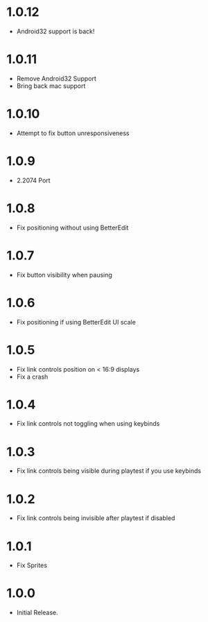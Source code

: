 # 1.0.12
- Android32 support is back!

# 1.0.11
- Remove Android32 Support
- Bring back mac support

# 1.0.10
- Attempt to fix button unresponsiveness

# 1.0.9
- 2.2074 Port

# 1.0.8
- Fix positioning without using BetterEdit

# 1.0.7
- Fix button visibility when pausing

# 1.0.6
- Fix positioning if using BetterEdit UI scale

# 1.0.5
- Fix link controls position on < 16:9 displays
- Fix a crash

# 1.0.4
- Fix link controls not toggling when using keybinds

# 1.0.3
- Fix link controls being visible during playtest if you use keybinds

# 1.0.2
- Fix link controls being invisible after playtest if disabled

# 1.0.1
- Fix Sprites

# 1.0.0
- Initial Release.
